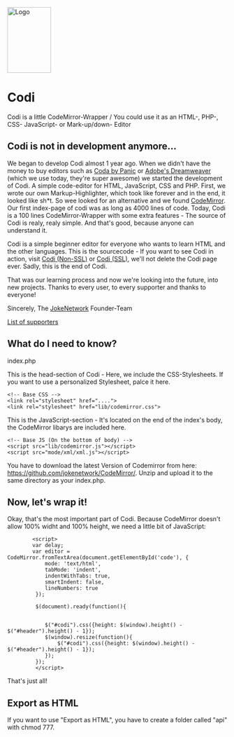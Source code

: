 

<img src="http://jokenetwork.de/img/logo.svg" alt="Logo" style="width: 100px; height: 150px;">

Codi
==============

Codi is a little CodeMirror-Wrapper / You could use it as an HTML-, PHP-, CSS- JavaScript- or Mark-up/down- Editor

Codi is not in development anymore...
--------------

We began to develop Codi almost 1 year ago. 
When we didn't have the money to buy editors such as [Coda by Panic](http://www.panic.com/coda/) or [Adobe's Dreamweaver](http://www.adobe.com/de/products/dreamweaver.html) (which we use today, they're super awesome) we started the development of Codi. A simple code-editor for HTML, JavaScript, CSS and PHP. 
First, we wrote our own Markup-Highlighter, which took like forever and in the end, it looked like sh*t. So wee looked for an alternative and we found [CodeMirror](https://github.com/jokenetwork/CodeMirror/).
Our first index-page of codi was as long as 4000 lines of code. Today, Codi is a 100 lines CodeMirror-Wrapper with some extra features - The source of Codi is realy, realy simple. And that's good, because anyone can understand it.

Codi is a simple beginner editor for everyone who wants to learn HTML and the other languages.
This is the sourcecode - If you want to see Codi in action, visit [Codi (Non-SSL)](http://codi.jokenetwork.de) or [Codi (SSL)](https://jokenetwork.de/codi/), we'll not delete the Codi page ever.
Sadly, this is the end of Codi.

That was our learning process and now we're looking into the future, into new projects. Thanks to every user, to every supporter and thanks to everyone!

Sincerely,
The [JokeNetwork](https://jokenetwork.de/ref/codi-git) Founder-Team


[List of supporters](http://cldsi.de/1iR1lmX)


What do I need to know?
--------------

index.php

This is the head-section of Codi - Here, we include the CSS-Stylesheets. If you want to use a personalized Stylesheet, palce it here.

    <!-- Base CSS --> 
    <link rel="stylesheet" href="....">
    <link rel="stylesheet" href="lib/codemirror.css">
    
This is the JavaScript-section -  It's located on the end of the index's body, the CodeMirror libarys are included here.

    <!-- Base JS (On the bottom of body) -->
    <script src="lib/codemirror.js"></script>
    <script src="mode/xml/xml.js"></script>

You have to download the latest Version of Codemirror from here: https://github.com/jokenetwork/CodeMirror/.
Unzip and upload it to the same directory as your index.php.

Now, let's wrap it!
--------------
Okay, that's the most important part of Codi. Because CodeMirror doesn't allow 100% widht and 100% height, we need a little bit of JavaScript:

            <script>
    		var delay; 
			var editor = CodeMirror.fromTextArea(document.getElementById('code'), {
				mode: 'text/html',
				tabMode: 'indent',
				indentWithTabs: true,
				smartIndent: false,
				lineNumbers: true
			 });
			
			 $(document).ready(function(){
			
				
				$("#codi").css({height: $(window).height() - $("#header").height() - 1});
				$(window).resize(function(){
					$("#codi").css({height: $(window).height() - $("#header").height() - 1});
				});
			 });
		     </script>

That's just all!

Export as HTML
--------------

If you want to use "Export as HTML", you have to create a folder called "api" with chmod 777.

